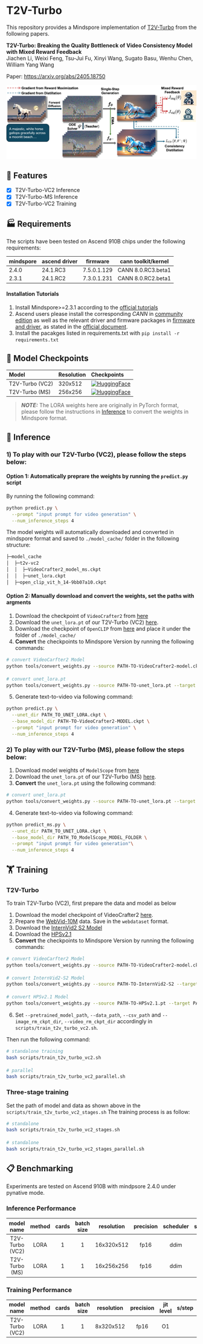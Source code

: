 # T2V-Turbo

This repository provides a Mindspore implementation of [T2V-Turbo](https://github.com/Ji4chenLi/t2v-turbo) from the following papers.

**T2V-Turbo: Breaking the Quality Bottleneck of Video Consistency Model with Mixed Reward Feedback**  
Jiachen Li, Weixi Feng, Tsu-Jui Fu, Xinyi Wang, Sugato Basu, Wenhu Chen, William Yang Wang

Paper: https://arxiv.org/abs/2405.18750

![T2V-Turbo](assets/teasers/v1-pipeline.jpg)


## 📌 Features

- [x] T2V-Turbo-VC2 Inference
- [x] T2V-Turbo-MS Inference
- [x] T2V-Turbo-VC2 Training

## 🏭 Requirements

The scripts have been tested on Ascend 910B chips under the following requirements:

| mindspore | ascend driver | firmware | cann toolkit/kernel |
| --------- | ------------- | -------- | ------------------- |
| 2.4.0  | 24.1.RC3 | 7.5.0.1.129 | CANN 8.0.RC3.beta1 |
| 2.3.1  | 24.1.RC2 | 7.3.0.1.231 |	CANN 8.0.RC2.beta1 |

#### Installation Tutorials

1. Install Mindspore>=2.3.1 according to the [official tutorials](https://www.mindspore.cn/install)
2. Ascend users please install the corresponding *CANN* in [community edition](https://www.hiascend.com/developer/download/community/result?module=cann&cann=8.0.RC3.beta1) as well as the relevant driver and firmware packages in [firmware and driver](https://www.hiascend.com/hardware/firmware-drivers/community), as stated in the [official document](https://www.mindspore.cn/install/#%E5%AE%89%E8%A3%85%E6%98%87%E8%85%BEai%E5%A4%84%E7%90%86%E5%99%A8%E9%85%8D%E5%A5%97%E8%BD%AF%E4%BB%B6%E5%8C%85).
3. Install the pacakges listed in requirements.txt with `pip install -r requirements.txt`


## 🎯 Model Checkpoints

|Model|Resolution|Checkpoints|
|:---------|:---------|:--------|
|T2V-Turbo (VC2)|320x512|[![HuggingFace](https://img.shields.io/badge/%F0%9F%A4%97%20Hugging%20Face-Model-blue)](https://huggingface.co/jiachenli-ucsb/T2V-Turbo-VC2/blob/main/unet_lora.pt) |
|T2V-Turbo (MS)|256x256|[![HuggingFace](https://img.shields.io/badge/%F0%9F%A4%97%20Hugging%20Face-Model-blue)](https://huggingface.co/jiachenli-ucsb/T2V-Turbo-MS/blob/main/unet_lora.pt) |

> **_NOTE:_**  The LORA weights here are originally in PyTorch format, please follow the instructions in [Inference](#-inference) to convert the weights in Mindspore format.


## 🚀 Inference

### 1) To play with our **T2V-Turbo (VC2)**, please follow the steps below:

#### Option 1: Automatically preprare the weights by running the `predict.py` script

By running the following command:

```bash
python predict.py \
  --prompt "input prompt for video generation" \
  --num_inference_steps 4
```

The model weights will automatically downloaded and converted in mindspore format and saved to `./model_cache/` folder in the following structure:

```bash
├─model_cache
│  ├─t2v-vc2
│  │  ├─VideoCrafter2_model_ms.ckpt
│  │  ├─unet_lora.ckpt
│  ├─open_clip_vit_h_14-9bb07a10.ckpt
```

#### Option 2: Manually download and convert the weights, set the paths with argments

1. Download the checkpoint of `VideoCrafter2` from [here](https://huggingface.co/VideoCrafter/VideoCrafter2/blob/main/model.ckpt)
2. Download the `unet_lora.pt` of our T2V-Turbo (VC2) [here](https://huggingface.co/jiachenli-ucsb/T2V-Turbo-VC2/blob/main/unet_lora.pt).
3. Download the checkpoint of `OpenCLIP` from [here](https://download.mindspore.cn/toolkits/mindone/videocomposer/model_weights/open_clip_vit_h_14-9bb07a10.ckpt) and place it under the folder of `./model_cache/`
4. **Convert** the checkpoints to Mindspore Version by running the following commands:

```bash
# convert VideoCarfter2 Model
python tools/convert_weights.py --source PATH-TO-VideoCrafter2-model.ckpt --target PATH-TO-VideoCrafter2-MODEL.ckpt --type vc2

# convert unet_lora.pt
python tools/convert_weights.py --source PATH-TO-unet_lora.pt --target PATH_TO_UNET_LORA.ckpt --type lora
```

5. Generate text-to-video via following command:
```bash
python predict.py \
  --unet_dir PATH_TO_UNET_LORA.ckpt \
  --base_model_dir PATH-TO-VideoCrafter2-MODEL.ckpt \
  --prompt "input prompt for video generation" \
  --num_inference_steps 4
```

### 2) To play with our T2V-Turbo (MS), please follow the steps below:

1. Download model weights of `ModelScope` from [here](https://huggingface.co/ali-vilab/text-to-video-ms-1.7b)
2. Download the `unet_lora.pt` of our T2V-Turbo (MS) [here](https://huggingface.co/jiachenli-ucsb/T2V-Turbo-MS/blob/main/unet_lora.pt).
3. **Convert** the `unet_lora.pt` using the following command:

```bash
# convert unet_lora.pt
python tools/convert_weights.py --source PATH-TO-unet_lora.pt --target PATH-TO-unet_lora.ckpt --type lora
```

4. Generate text-to-video via following command:
```bash
python predict_ms.py \
  --unet_dir PATH_TO_UNET_LORA.ckpt \
  --base_model_dir PATH_TO_ModelScope_MODEL_FOLDER \
  --prompt "input prompt for video generation"\
  --num_inference_steps 4
```

## 🏋️ Training

### T2V-Turbo
To train T2V-Turbo (VC2), first prepare the data and model as below
1. Download the model checkpoint of VideoCrafter2 [here](https://huggingface.co/VideoCrafter/VideoCrafter2/blob/main/model.ckpt).
2. Prepare the [WebVid-10M](https://github.com/m-bain/webvid) data. Save in the `webdataset` format.
3. Download the [InternVid2 S2 Model](https://huggingface.co/OpenGVLab/InternVideo2-CLIP-1B-224p-f8) 
4. Download the [HPSv2.1](https://huggingface.co/xswu/HPSv2/blob/main/HPS_v2.1_compressed.pt)
5. **Convert** the checkpoints to Mindspore Version by running the following commands:

```bash
# convert VideoCarfter2 Model
python tools/convert_weights.py --source PATH-TO-VideoCrafter2-model.ckpt --target PATH-TO-VideoCrafter2-model-ms.ckpt --type ckpt

# convert InternVid2-S2 Model
python tools/convert_weights.py --source PATH-TO-InternVid2-S2 --target PATH-TO-unet_lora.ckpt --type internvid

# convert HPSv2.1 Model
python tools/convert_weights.py --source PATH-TO-HPSv2.1.pt --target PATH-TO-unet_lora.ckpt --type hps
```

6. Set `--pretrained_model_path`, `--data_path`, `--csv_path` and `--image_rm_ckpt_dir`, `--video_rm_ckpt_dir` accordingly in `scripts/train_t2v_turbo_vc2.sh`.

Then run the following command:
```bash
# standalone training
bash scripts/train_t2v_turbo_vc2.sh

# parallel
bash scripts/train_t2v_turbo_vc2_parallel.sh
```

### Three-stage training

Set the path of model and data as shown above in the `scripts/train_t2v_turbo_vc2_stages.sh`
The training process is as follow:

```bash
# standalone
bash scripts/train_t2v_turbo_vc2_stages.sh

# standalone
bash scripts/train_t2v_turbo_vc2_stages_parallel.sh
```


## 📋 Benchmarking

Experiments are tested on Ascend 910B with mindpsore 2.4.0 under pynative mode.

### Inference Performance

| model name | method | cards | batch size | resolution | precision | scheduler | steps | jit level | s/step | video/s | recipe |
| :--------: | :----: | :---: | :--------: | :--------: | :-------: | :-------: | :---: | :-------: | :----: | :-----: | :----: |
| T2V-Turbo (VC2) | LORA | 1 | 1 | 16x320x512 | fp16 | ddim | 4 | O1 | | | [yaml](./configs/inference_t2v_512_v2.0.yaml) |
| T2V-Turbo (MS)  | LORA | 1 | 1 | 16x256x256 | fp16 | ddim | 4 | O1 | | | [yaml](./configs/inference_t2v_512_v2.0.yaml) |

### Training Performance

| model name | method | cards | batch size | resolution | precision | jit level | s/step | video/s |
| :--------: | :----: | :---: | :--------: | :--------: | :-------: | :-------: | :----: | :-----: |
| T2V-Turbo (VC2) | LORA | 1 | 1 | 8x320x512 | fp16 | O1 | | |